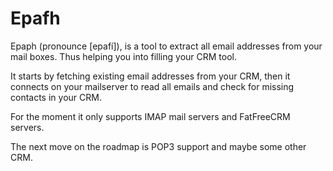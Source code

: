 Epafh
=====

Epaph (pronounce \[epafí\]), is a tool to extract all email addresses from your
mail boxes. Thus helping you into filling your CRM tool.

It starts by fetching existing email addresses from your CRM, then it connects
on your mailserver to read all emails and check for missing contacts in your
CRM.

For the moment it only supports IMAP mail servers and FatFreeCRM servers.

The next move on the roadmap is POP3 support and maybe some other CRM.

